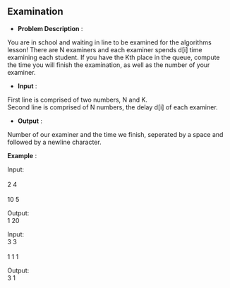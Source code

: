 ## Examination

- **Problem Description** :

You are in school and waiting in line to be examined for the algorithms lesson! There are N examiners and each examiner spends
d[i] time examining each student. If you have the Kth place in the queue, compute the time you will finish the examination, 
as well as the number of your examiner.


- **Input** :

First line is comprised of two numbers, N and K. </br>
Second line is comprised of N numbers, the delay d[i] of each examiner.


- **Output** :

Number of our examiner and the time we finish, seperated by a space and followed by a newline character.

**Example** :

Input: </br>                               
2   4  </br>                               
10  5


Output:</br>
1   20



Input:</br>
3   3 </br>                                
1  1  1 

Output: </br>
3   1
